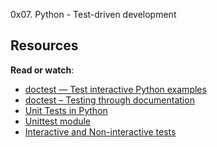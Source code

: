 0x07. Python - Test-driven development

<h2>Resources</h2>

<p><strong>Read or watch</strong>:</p>

<ul>
<li><a href="https://docs.python.org/3.4/library/doctest.html" title="doctest — Test interactive Python examples" target="_blank">doctest — Test interactive Python examples</a> </li>
<li><a href="https://pymotw.com/3/doctest/" title="doctest – Testing through documentation" target="_blank">doctest – Testing through documentation</a> </li>
<li><a href="https://www.youtube.com/watch?v=1Lfv5tUGsn8&ab_channel=Socratica" title="Unit Tests in Python" target="_blank">Unit Tests in Python</a></li>
<li><a href="/rltoken/1v-d9Ol13JabJq8UI6MIPg" title="Unittest module" target="_blank">Unittest module</a></li>
<li><a href="/rltoken/lB65hNMXBziXy4A0YLIOog" title="Interactive and Non-interactive tests" target="_blank">Interactive and Non-interactive tests</a></li>
</ul>
